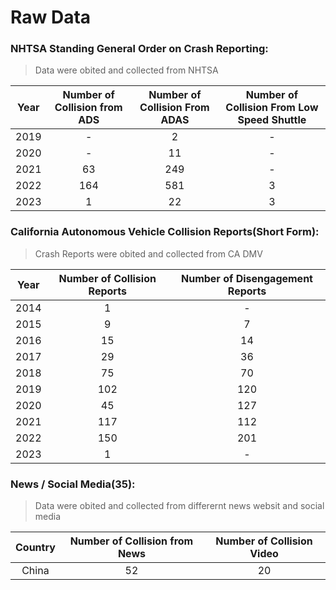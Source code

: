 # Raw Data 

### NHTSA Standing General Order on Crash Reporting:  
> Data were obited and collected from NHTSA

Year  |   Number of Collision from ADS |  Number of Collision From ADAS | Number of Collision From Low Speed Shuttle
:-------------------------:|:-------------------------:|:-------------------------:|:-------------------------:
2019 | - |2|-
2020 | - |11|-
2021 | 63 |249|-
2022 | 164 |581|3
2023 | 1 |22|3

### California Autonomous Vehicle Collision Reports(Short Form):  

>Crash Reports were obited and collected from CA DMV

Year  |   Number of Collision Reports|   Number of Disengagement Reports
:-------------------------:|:-------------------------:|:-------------------------:
2014 | 1 |-
2015 | 9 |7
2016 | 15 |14
2017 | 29 |36
2018 | 75 |70
2019 | 102 |120
2020 | 45 |127
2021 | 117|112
2022 | 150|201
2023 | 1|-
### News / Social Media(35): 
>Data were obited and collected from differernt news websit and social media

Country  |   Number of Collision from News |  Number of Collision Video
:-------------------------:|:-------------------------:|:-------------------------:
China | 52 | 20


